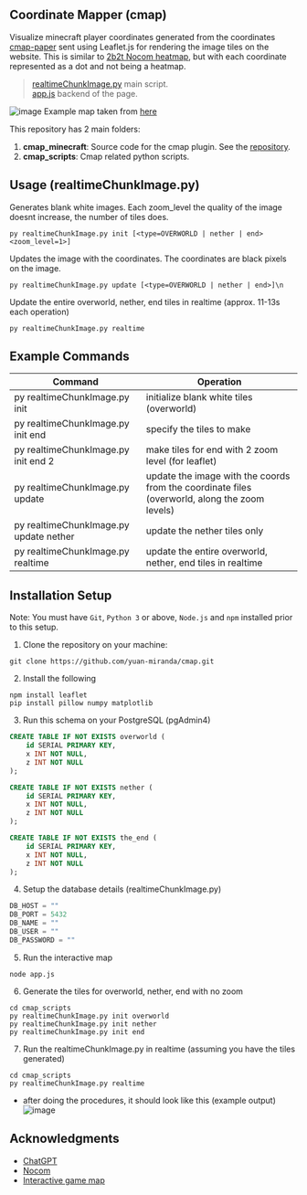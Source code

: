 ## Coordinate Mapper (cmap)
Visualize minecraft player coordinates generated from the coordinates [cmap-paper](https://github.com/yuan-miranda/cmap-paper) sent using Leaflet.js for rendering the image tiles on the website. This is similar to [2b2t Nocom heatmap](https://en.m.wikipedia.org/wiki/File:2b2t_Nocom_Overworld_Heatmap.png), but with each coordinate represented as a dot and not being a heatmap.

> [realtimeChunkImage.py](https://github.com/yuan-miranda/cmap/blob/main/cmap_scripts/realtimeChunkImage.py) main script.<br>
> [app.js](https://github.com/yuan-miranda/cmap/blob/main/app.js) backend of the page.

![image](https://github.com/user-attachments/assets/6e80245e-7aec-4682-ae87-67823a50fdd5)
Example map taken from [here](http://cmapinteractive.ddns.net/)

This repository has 2 main folders:
1. **cmap_minecraft**: Source code for the cmap plugin. See the [repository](https://github.com/yuan-miranda/cmap-paper).
2. **cmap_scripts**: Cmap related python scripts.

## Usage (realtimeChunkImage.py)
Generates blank white images. Each zoom_level the quality of the image doesnt increase, the number of tiles does.
```
py realtimeChunkImage.py init [<type=OVERWORLD | nether | end> <zoom_level=1>]
```
Updates the image with the coordinates. The coordinates are black pixels on the image.
```
py realtimeChunkImage.py update [<type=OVERWORLD | nether | end>]\n
```
Update the entire overworld, nether, end tiles in realtime (approx. 11-13s each operation)
```
py realtimeChunkImage.py realtime
```

## Example Commands
| Command                       | Operation                                                                                           |
|-------------------------------|-----------------------------------------------------------------------------------------------------|
| py realtimeChunkImage.py init | initialize blank white tiles (overworld)                                                        |
| py realtimeChunkImage.py init end | specify the tiles to make                                                                   |
| py realtimeChunkImage.py init end 2 | make tiles for end with 2 zoom level (for leaflet)                                        |
| py realtimeChunkImage.py update | update the image with the coords from the coordinate files (overworld, along the zoom levels) |
| py realtimeChunkImage.py update nether | update the nether tiles only                                                           |
| py realtimeChunkImage.py realtime | update the entire overworld, nether, end tiles in realtime                                  |

## Installation Setup
Note: You must have `Git`, `Python 3` or above, `Node.js` and `npm` installed prior to this setup.
1. Clone the repository on your machine:
```
git clone https://github.com/yuan-miranda/cmap.git
```
2. Install the following
```
npm install leaflet
pip install pillow numpy matplotlib
```
3. Run this schema on your PostgreSQL (pgAdmin4)
```SQL
CREATE TABLE IF NOT EXISTS overworld (
    id SERIAL PRIMARY KEY,
    x INT NOT NULL,
    z INT NOT NULL
);

CREATE TABLE IF NOT EXISTS nether (
    id SERIAL PRIMARY KEY,
    x INT NOT NULL,
    z INT NOT NULL
);

CREATE TABLE IF NOT EXISTS the_end (
    id SERIAL PRIMARY KEY,
    x INT NOT NULL,
    z INT NOT NULL
);
```
4. Setup the database details (realtimeChunkImage.py)
```Python
DB_HOST = ""
DB_PORT = 5432
DB_NAME = ""
DB_USER = ""
DB_PASSWORD = ""
```
5. Run the interactive map
```
node app.js
```
6. Generate the tiles for overworld, nether, end with no zoom
```
cd cmap_scripts
py realtimeChunkImage.py init overworld
py realtimeChunkImage.py init nether
py realtimeChunkImage.py init end
```
7. Run the realtimeChunkImage.py in realtime (assuming you have the tiles generated)
```
cd cmap_scripts
py realtimeChunkImage.py realtime
```
   - after doing the procedures, it should look like this (example output)
![image](https://github.com/user-attachments/assets/28a8b820-8d84-485b-907a-c5bf37547742)

## Acknowledgments
- [ChatGPT](https://chatgpt.com/)
- [Nocom](https://2b2t.miraheze.org/wiki/Nocom)
- [Interactive game map](https://wuthering-waves-map.appsample.com/)
